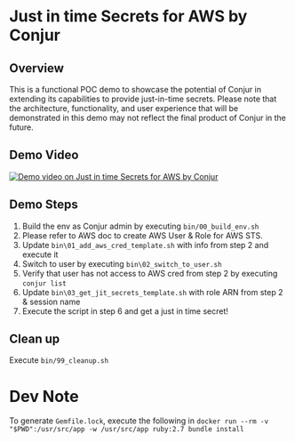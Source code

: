 # Just in time Secrets for AWS by Conjur

## Overview
This is a functional POC demo to showcase the potential of Conjur in extending its capabilities to provide just-in-time secrets. 
Please note that the architecture, functionality, and user experience that will be demonstrated in this demo may not reflect the final product of Conjur in the future.

## Demo Video
[![Demo video on Just in time Secrets for AWS by Conjur](https://img.youtube.com/vi/A-82SpyN184/maxresdefault.jpg)](https://www.youtube.com/watch?v=A-82SpyN184)

## Demo Steps
1. Build the env as Conjur admin by executing `bin/00_build_env.sh`
2. Please refer to AWS doc to create AWS User & Role for AWS STS.  
3. Update `bin\01_add_aws_cred_template.sh` with info from step 2 and execute it
4. Switch to user by executing `bin\02_switch_to_user.sh`
5. Verify that user has not access to AWS cred from step 2 by executing `conjur list`
6. Update `bin\03_get_jit_secrets_template.sh` with role ARN from step 2 & session name
7. Execute the script in step 6 and get a just in time secret!

## Clean up 
Execute `bin/99_cleanup.sh`

# Dev Note
To generate `Gemfile.lock`, execute the following in 
`docker run --rm -v "$PWD":/usr/src/app -w /usr/src/app ruby:2.7 bundle install`
